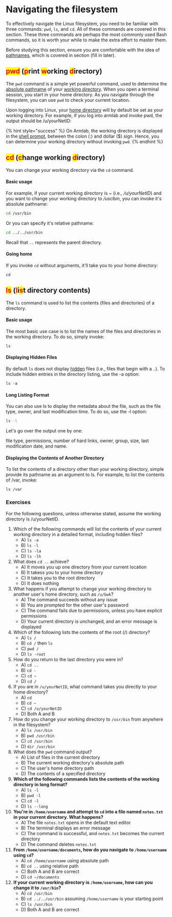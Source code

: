 # Navigating the filesystem

To effectively navigate the Linux filesystem, you need to be familiar with three commands: `pwd`, `ls`, and `cd`. All of these commands are covered in this section. These three commands are perhaps the most commonly used Bash commands, so it is worth your while to make the extra effort to master them.

Before studying this section, ensure you are comfortable with the idea of [pathnames](../../linux-operating-system/filesystem/pathnames.md), which is covered in section (fill in later).&#x20;

## <mark style="color:red;">pwd</mark> (<mark style="color:red;">p</mark>rint <mark style="color:red;">w</mark>orking <mark style="color:red;">d</mark>irectory)

The `pwd` command is a simple yet powerful command, used to determine the [absolute pathname](../../linux-operating-system/filesystem/pathnames.md#absolute-pathnames) of your [working directory](../../linux-operating-system/filesystem/notable-directories.md#working-directory). When you open a terminal session, you start in your home directory. As you navigate through the filesystem, you can use `pwd` to check your current location. &#x20;

Upon logging into Linux, your [home directory](../../linux-operating-system/filesystem/notable-directories.md#home-directory) will by default be set as your working directory. For example, if you log into armlab and invoke pwd, the output should be /u/yourNetID:&#x20;

{% hint style="success" %}
On Armlab, the working directory is displayed in the [shell prompt](../warm-up-commands.md#shell-prompt), between the colon (:) and dollar ($) sign. Hence, you can determine your working directory without invoking `pwd`.&#x20;
{% endhint %}

## <mark style="color:red;">cd</mark> (<mark style="color:red;">c</mark>hange working <mark style="color:red;">d</mark>irectory)

You can change your working directory via the `cd` command.

#### Basic usage

For example, if your current working directory is \~ (i.e., _/u/yourNetID_) and you want to change your working directory to _/usr/bin_, you can invoke it's absolute pathname:

```bash
cd /usr/bin
```

Or you can specify it's relative pathname:

```bash
cd ../../usr/bin
```

Recall that `..` represents the parent directory.&#x20;

#### Going home

If you invoke `cd` without arguments, it'll take you to your home directory:&#x20;

```
cd
```

## <mark style="color:red;">ls</mark> (<mark style="color:red;">l</mark>i<mark style="color:red;">s</mark>t directory contents)

The `ls` command is used to list the contents (files and directories) of a directory.&#x20;

#### Basic usage

The most basic use case is to list the names of the files and directories in the working directory. To do so, simply invoke:

```
ls
```

#### Displaying Hidden Files

By default `ls` does not display [hidden](../../linux-operating-system/filesystem/notable-directories.md#hidden-files-directories) files (i.e., files that begin with a `.`). To include hidden entries in the directory listing, use the -a option:

```
ls -a
```

#### Long Listing Format

You can also use ls to display the metadata about the file, such as the file type, owner, and last modification time. To do so, use the -l option:

```bash
ls -l
```

Let's go over the output one by one:

file type, permissions, number of hard links, owner, group, size, last modification date, and name. &#x20;

#### Displaying the Contents of Another Directory

To list the contents of a directory other than your working directory, simple provide its pathname as an argument to ls. For example, to list the contents of /var, invoke:

```
ls /var
```

### Exercises

For the following questions, unless otherwise stated, assume the working directory is /u/yourNetID.

1. Which of the following commands will list the contents of your current working directory in a detailed format, including hidden files?
   * A) `ls -a`
   * B) `ls -l`
   * C) `ls -la`
   * D) `ls -lh`
2. What does `cd ..` achieve?
   * A) It moves you up one directory from your current location
   * B) It takess you to your home directory
   * C) It takes you to the root directory
   * D) It does nothing
3. What happens if you attempt to change your working directory to another user's home directory, such as `/u/bwk`?
   * A) The command succeeds without any issue
   * B) You are prompted for the other user's password
   * C) The command fails due to permissions, unless you have explicit permissions
   * D) Your current directory is unchanged, and an error message is displayed
4. Which of the following lists the contents of the root (/) directory?
   * A) `ls /`
   * B) `cd /` then `ls`
   * C) `pwd /`
   * D) `ls -root`
5. How do you return to the last directory you were in?
   * A) `cd ..`
   * B) `cd -`
   * C) `cd ~`
   * D) `cd /`
6. If you are in `/u/yourNetID`, what command takes you directly to your home directory?
   * A) `cd`
   * B) `cd ~`
   * C) `cd /u/yourNetID`
   * D) Both A and B
7. How do you change your working directory to `/usr/bin` from anywhere in the filesystem?
   * A) `ls /usr/bin`
   * B) `pwd /usr/bin`
   * C) `cd /usr/bin`
   * D) `dir /usr/bin`
8. What does the `pwd` command output?
   * A) List of files in the current directory
   * B) The current working directory's absolute path
   * C) The user's home directory path
   * D) The contents of a specified directory
9. **Which of the following commands lists the contents of the working directory in long format?**
   * A) `ls -l`
   * B) `pwd -l`
   * C) `cd -l`
   * D) `ls --long`
10. **You're in `/home/username` and attempt to `cd` into a file named `notes.txt` in your current directory. What happens?**
    * A) The file `notes.txt` opens in the default text editor
    * B) The terminal displays an error message
    * C) The command is successful, and `notes.txt` becomes the current directory
    * D) The command deletes `notes.txt`
11. **From `/home/username/documents`, how do you navigate to `/home/username` using `cd`?**
    * A) `cd /home/username` using absolute path
    * B) `cd ..` using relative path
    * C) Both A and B are correct
    * D) `cd ~/documents`
12. **If your current working directory is `/home/username`, how can you change it to `/usr/bin`?**
    * A) `cd /usr/bin`
    * B) `cd ../../usr/bin` assuming `/home/username` is your starting point
    * C) `ls /usr/bin`
    * D) Both A and B are correct
